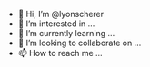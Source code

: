- 👋 Hi, I’m @lyonscherer
- 👀 I’m interested in ...
- 🌱 I’m currently learning ...
- 💞️ I’m looking to collaborate on ...
- 📫 How to reach me ...

<!---
lyonscherer/lyonscherer is a ✨ special ✨ repository because its `README.md` (this file) appears on your GitHub profile.
You can click the Preview link to take a look at your changes.
--->
